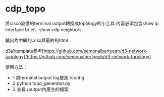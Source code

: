 # cdp_topo

將cisco設備的terminal output轉換成topology的小工具
內容必須包含show ip interface brief、show cdp neighbors

輸出為中繼的.xlsx與最終的html

d3的template參考[https://github.com/semonalbertyeah/d3-network-topology](https://github.com/semonalbertyeah/d3-network-topology)


使用方法：

* 1 將terminal output log放進./config
* 2 python topo_generator.py
* 3 查看./output內產生的檔案 
